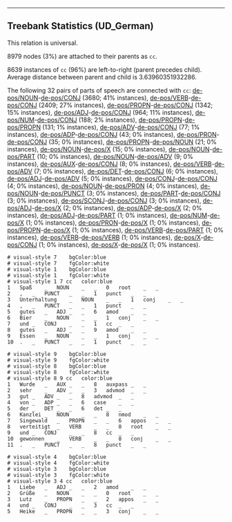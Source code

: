 

--------------------------------------------------------------------------------

## Treebank Statistics (UD_German)

This relation is universal.

8979 nodes (3%) are attached to their parents as `cc`.

8639 instances of `cc` (96%) are left-to-right (parent precedes child).
Average distance between parent and child is 3.63960351932286.

The following 32 pairs of parts of speech are connected with `cc`: [de-pos/NOUN]()-[de-pos/CONJ]() (3680; 41% instances), [de-pos/VERB]()-[de-pos/CONJ]() (2409; 27% instances), [de-pos/PROPN]()-[de-pos/CONJ]() (1342; 15% instances), [de-pos/ADJ]()-[de-pos/CONJ]() (964; 11% instances), [de-pos/NUM]()-[de-pos/CONJ]() (188; 2% instances), [de-pos/PROPN]()-[de-pos/PROPN]() (131; 1% instances), [de-pos/ADV]()-[de-pos/CONJ]() (77; 1% instances), [de-pos/ADP]()-[de-pos/CONJ]() (43; 0% instances), [de-pos/PRON]()-[de-pos/CONJ]() (35; 0% instances), [de-pos/PROPN]()-[de-pos/NOUN]() (21; 0% instances), [de-pos/NOUN]()-[de-pos/X]() (15; 0% instances), [de-pos/NOUN]()-[de-pos/PART]() (10; 0% instances), [de-pos/NOUN]()-[de-pos/ADV]() (9; 0% instances), [de-pos/AUX]()-[de-pos/CONJ]() (8; 0% instances), [de-pos/VERB]()-[de-pos/ADV]() (7; 0% instances), [de-pos/DET]()-[de-pos/CONJ]() (6; 0% instances), [de-pos/ADJ]()-[de-pos/ADV]() (5; 0% instances), [de-pos/CONJ]()-[de-pos/CONJ]() (4; 0% instances), [de-pos/NOUN]()-[de-pos/PRON]() (4; 0% instances), [de-pos/NOUN]()-[de-pos/PUNCT]() (3; 0% instances), [de-pos/PART]()-[de-pos/CONJ]() (3; 0% instances), [de-pos/SCONJ]()-[de-pos/CONJ]() (3; 0% instances), [de-pos/ADJ]()-[de-pos/X]() (2; 0% instances), [de-pos/ADP]()-[de-pos/X]() (2; 0% instances), [de-pos/ADJ]()-[de-pos/PART]() (1; 0% instances), [de-pos/NUM]()-[de-pos/X]() (1; 0% instances), [de-pos/PRON]()-[de-pos/X]() (1; 0% instances), [de-pos/PROPN]()-[de-pos/X]() (1; 0% instances), [de-pos/VERB]()-[de-pos/PART]() (1; 0% instances), [de-pos/VERB]()-[de-pos/VERB]() (1; 0% instances), [de-pos/X]()-[de-pos/CONJ]() (1; 0% instances), [de-pos/X]()-[de-pos/X]() (1; 0% instances).


~~~ conllu
# visual-style 7	bgColor:blue
# visual-style 7	fgColor:white
# visual-style 1	bgColor:blue
# visual-style 1	fgColor:white
# visual-style 1 7 cc	color:blue
1	Spaß	_	NOUN	_	_	0	root	_	_
2	,	_	PUNCT	_	_	1	punct	_	_
3	Unterhaltung	_	NOUN	_	_	1	conj	_	_
4	,	_	PUNCT	_	_	1	punct	_	_
5	gutes	_	ADJ	_	_	6	amod	_	_
6	Bier	_	NOUN	_	_	1	conj	_	_
7	und	_	CONJ	_	_	1	cc	_	_
8	gutes	_	ADJ	_	_	9	amod	_	_
9	Essen	_	NOUN	_	_	1	conj	_	_
10	.	_	PUNCT	_	_	1	punct	_	_

~~~


~~~ conllu
# visual-style 9	bgColor:blue
# visual-style 9	fgColor:white
# visual-style 8	bgColor:blue
# visual-style 8	fgColor:white
# visual-style 8 9 cc	color:blue
1	Wurde	_	AUX	_	_	8	auxpass	_	_
2	sehr	_	ADV	_	_	3	advmod	_	_
3	gut	_	ADV	_	_	8	advmod	_	_
4	von	_	ADP	_	_	6	case	_	_
5	der	_	DET	_	_	6	det	_	_
6	Kanzlei	_	NOUN	_	_	8	nmod	_	_
7	Singewald	_	PROPN	_	_	6	appos	_	_
8	verteitigt	_	VERB	_	_	0	root	_	_
9	und	_	CONJ	_	_	8	cc	_	_
10	gewonnen	_	VERB	_	_	8	conj	_	_
11	.	_	PUNCT	_	_	8	punct	_	_

~~~


~~~ conllu
# visual-style 4	bgColor:blue
# visual-style 4	fgColor:white
# visual-style 3	bgColor:blue
# visual-style 3	fgColor:white
# visual-style 3 4 cc	color:blue
1	Liebe	_	ADJ	_	_	2	amod	_	_
2	Grüße	_	NOUN	_	_	0	root	_	_
3	Lutz	_	PROPN	_	_	2	appos	_	_
4	und	_	CONJ	_	_	3	cc	_	_
5	Heike	_	PROPN	_	_	3	conj	_	_

~~~



